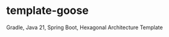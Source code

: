 # template-goose

<p align="center" width="100%">
  <!--  
  <img width="33%" src="https://github.com/staleks/template-goose/blob/30bd702f947667ad8aaf5041cbbd49c8b905d451/documentation/images/repository-logo.jpg"/>
  -->
</p>


Gradle, Java 21, Spring Boot, Hexagonal Architecture Template
